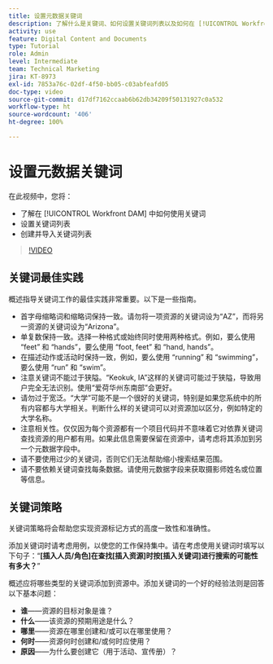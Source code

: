 ```yaml
---
title: 设置元数据关键词
description: 了解什么是关键词、如何设置关键词列表以及如何在 [!UICONTROL Workfront DAM] 中创建和导入关键词列表。
activity: use
feature: Digital Content and Documents
type: Tutorial
role: Admin
level: Intermediate
team: Technical Marketing
jira: KT-8973
exl-id: 7853a76c-02df-4f50-bb05-c03abfeafd05
doc-type: video
source-git-commit: d17df7162ccaab6b62db34209f50131927c0a532
workflow-type: ht
source-wordcount: '406'
ht-degree: 100%

---
```


# 设置元数据关键词

在此视频中，您将：

* 了解在 [!UICONTROL Workfront DAM] 中如何使用关键词
* 设置关键词列表
* 创建并导入关键词列表

>[!VIDEO](https://video.tv.adobe.com/v/335236/?quality=12&learn=on&enablevpops)

## 关键词最佳实践

概述指导关键词工作的最佳实践非常重要。以下是一些指南。

* 首字母缩略词和缩略词保持一致。请勿将一项资源的关键词设为“AZ”，而将另一资源的关键词设为“Arizona”。
* 单复数保持一致。选择一种格式或始终同时使用两种格式。例如，要么使用 “feet” 和 “hands”，要么使用 “foot, feet” 和 “hand, hands”。
* 在描述动作或活动时保持一致，例如，要么使用 “running” 和 “swimming”，要么使用 “run” 和 “swim”。
* 注意关键词不能过于狭隘。“Keokuk, IA”这样的关键词可能过于狭隘，导致用户完全无法识别。使用“爱荷华州东南部”会更好。
* 请勿过于宽泛。“大学”可能不是一个很好的关键词，特别是如果您系统中的所有内容都与大学相关。判断什么样的关键词可以对资源加以区分，例如特定的大学名称。
* 注意相关性。仅仅因为每个资源都有一个项目代码并不意味着它对依靠关键词查找资源的用户都有用。如果此信息需要保留在资源中，请考虑将其添加到另一个元数据字段中。
* 请不要使用过少的关键词，否则它们无法帮助缩小搜索结果范围。
* 请不要依赖关键词查找每条数据。请使用元数据字段来获取摄影师姓名或位置等信息。

## 关键词策略

关键词策略将会帮助您实现资源标记方式的高度一致性和准确性。

添加关键词时请考虑用例，以使您的工作保持集中。请在考虑使用关键词时填写以下句子：“**[插入人员/角色]在查找[插入资源]时按[插入关键词]进行搜索的可能性有多大？**”

概述应将哪些类型的关键词添加到资源中。添加关键词的一个好的经验法则是回答以下基本问题：

* **谁**——资源的目标对象是谁？
* **什么**——该资源的预期用途是什么？
* **哪里**——资源在哪里创建和/或可以在哪里使用？
* **何时**——资源何时创建和/或何时应使用？
* **原因**——为什么要创建它（用于活动、宣传册）？
